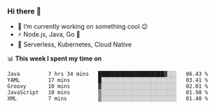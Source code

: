 ### Hi there 👋

<!--
**nodejh/nodejh** is a ✨ _special_ ✨ repository because its `README.md` (this file) appears on your GitHub profile.

Here are some ideas to get you started:

- 🔭 I’m currently working on ...
- 🌱 I’m currently learning ...
- 👯 I’m looking to collaborate on ...
- 🤔 I’m looking for help with ...
- 💬 Ask me about ...
- 📫 How to reach me: ...
- 😄 Pronouns: ...
- ⚡ Fun fact: ...
-->

- 🔭 I’m currently working on something cool :wink:
- ⚡ Node.js, Java, Go :thought_balloon:
- 🤖 Serverless, Kubernetes, Cloud Native

📊 **This week I spent my time on**

<!--START_SECTION:waka-->
```text
Java         7 hrs 34 mins   █████████████████████▓░░░   86.43 % 
YAML         17 mins         █░░░░░░░░░░░░░░░░░░░░░░░░   03.41 % 
Groovy       10 mins         ▓░░░░░░░░░░░░░░░░░░░░░░░░   02.01 % 
JavaScript   10 mins         ▒░░░░░░░░░░░░░░░░░░░░░░░░   01.98 % 
XML          7 mins          ▒░░░░░░░░░░░░░░░░░░░░░░░░   01.40 % 
```
<!--END_SECTION:waka-->


<!--
:traffic_light: **Visitors**

![visitors](https://visitor-badge.glitch.me/badge?page_id=nodejh.nodejh)
-->

